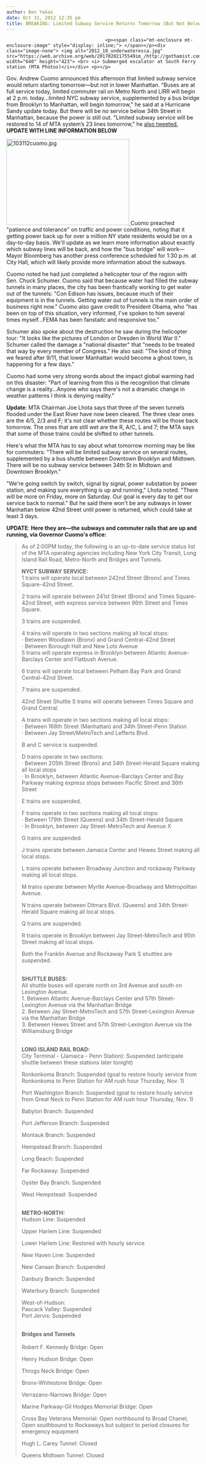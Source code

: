 ```yaml
---
author: Ben Yakas
date: Oct 31, 2012 12:35 pm
title: BREAKING: Limited Subway Service Returns Tomorrow (But Not Below 34th Street In Manhattan)
---
```


	
										<p><span class="mt-enclosure mt-enclosure-image" style="display: inline;"> </span></p><div class="image-none"> <img alt="2012_10_underwateresca.jpg" src="https://web.archive.org/web/20170202175549im_/http://gothamist.com/attachments/jen/2012_10_underwateresca.jpg" width="640" height="423"> <br> <i> Submerged escalator at South Ferry station (MTA Photos)</i></div> <p></p>

<p>Gov. Andrew Cuomo announced this afternoon that limited subway service would return starting tomorrow&#x2014;but not in lower Manhattan. &quot;Buses are at full service today, limited commuter rail on Metro North and LIRR will begin at 2 p.m. today...limited NYC subway service, supplemented by a bus bridge from Brooklyn to Manhattan, will begin tomorrow,&quot; he said at a Hurricane Sandy update today. But there will be no service below 34th Street in Manhattan, because the power is still out. &quot;Limited subway service will be restored to 14 of MTA system&#x2019;s 23 lines tomorrow,&quot; he <a href="https://web.archive.org/web/20170202175549/https://twitter.com/NYGovCuomo/status/263677284102316032">also tweeted.</a> <b>UPDATE WITH LINE INFORMATION BELOW</b></p>

<p><span class="mt-enclosure mt-enclosure-image" style="display: inline;"> <a href="https://web.archive.org/web/20170202175549/http://gothamist.com/attachments/byakas/103112cuomo.jpg"> <img alt="103112cuomo.jpg" src="https://web.archive.org/web/20170202175549im_/http://gothamist.com/assets_c/2012/10/103112cuomo-thumb-640x448-752277.jpg" width="320" height="224" class="image-right"> </a> </span>Cuomo preached &quot;patience and tolerance&quot; on traffic and power conditions, noting that it getting power back up for over a million NY state residents would be on a day-to-day basis. We&apos;ll update as we learn more information about exactly which subway lines will be back, and how the &quot;bus bridge&quot; will work&#x2014;Mayor Bloomberg has another press conference scheduled for 1:30 p.m. at City Hall, which will likely provide more information about the subways. </p>

<p>Cuomo noted he had just completed a helicopter tour of the region with Sen. Chuck Schumer. Cuomo said that because water had filled the subway tunnels in many places, the city has been frantically working to get water out of the tunnels: &quot;Con Edison has issues, because much of their equipment is in the tunnels. Getting water out of tunnels is the main order of business right now.&quot; Cuomo also gave credit to President Obama, who  &quot;has been on top of this situation, very informed, I&apos;ve spoken to him several times myself...FEMA has been fanstaitc and responsive too.&quot;</p>

<p>Schumer also spoke about the destruction he saw during the helicopter tour: &quot;It looks like the pictures of London or Dresden in World War II.&quot; Schumer called the damage a &quot;national disaster&quot; that &quot;needs to be treated that way by every member of Congress.&quot; He also said: &quot;The kind of thing we feared after 9/11, that lower Manhattan would become a ghost town, is happening for a few days.&quot;</p>

<p>Cuomo had some very strong words about the impact global warming had on this disaster: &quot;Part of learning from this is the recognition that climate change is a reality...Anyone who says there&apos;s not a dramatic change in weather patterns I think is denying reality.&quot;</p>

<p><strong>Update</strong>: MTA Chairman Joe Lhota says that three of the seven tunnels flooded under the East River have now been cleared. The three clear ones are the 4/5, 2/3 and F; it&apos;s not clear whether these routes will be those back tomorrow. The ones that are still wet are the R, A/C, L and 7; the MTA says that some of those trains could be shifted to other tunnels.</p>

<p>Here&apos;s what the MTA has to say about what tomorrow morning may be like for commuters: &quot;There will be limited subway service on several routes, supplemented by a bus shuttle between Downtown Brooklyn and Midtown. There will be no subway service between 34th St in Midtown and Downtown Brooklyn.&quot;</p>

<p>&quot;We&apos;re going switch by switch, signal by signal, power substation by power station, and making sure everything is up and running,&quot; Lhota noted. &quot;There will be more on Friday, more on Saturday. Our goal is every day to get our service back to normal.&quot; But he said there won&apos;t be any subways in lower Manhattan below 42nd Street until power is returned, which could take at least 3 days.</p>

<p><b>UPDATE</b>: <strong>Here they are&#x2014;the subways and commuter rails that are up and running, via Governor Cuomo&apos;s office:</strong></p>

<blockquote>As of 2:00PM today, the following is an up-to-date service status list of the MTA operating agencies including New York City Transit, Long Island Rail Road, Metro-North and Bridges and Tunnels.

<p><strong>NYCT SUBWAY SERVICE:</strong><br>
1 trains will operate local between 242nd Street (Bronx) and Times Square-42nd Street.</p>

<p>2 trains will operate between 241st Street (Bronx) and Times Square-42nd Street, with express service between 96th Street and Times Square.</p>

<p>3 trains are suspended.</p>

<p>4 trains will operate in two sections making all local stops:<br>
&#xB7;	Between Woodlawn (Bronx) and Grand Central-42nd Street<br>
&#xB7;	Between Borough Hall and New Lots Avenue<br>
5 trains will operate express in Brooklyn between Atlantic Avenue-Barclays Center and Flatbush Avenue.</p>

<p>6 trains will operate local between Pelham Bay Park and Grand Central-42nd Street.</p>

<p>7 trains are suspended.</p>

<p>42nd Street Shuttle S trains will operate between Times Square and Grand Central. </p>

<p>A trains will operate in two sections making all local stops:<br>
&#xB7;	Between 168th Street (Manhattan) and 34th Street-Penn Station<br>
&#xB7;	Between Jay Street/MetroTech and Lefferts Blvd.</p>

<p>B and C service is suspended.</p>

<p>D trains operate in two sections:<br>
&#xB7;	Between 205th Street (Bronx) and 34th Street-Herald Square making all local stops<br>
&#xB7;	In Brooklyn, between Atlantic Avenue-Barclays Center and Bay Parkway making express stops between Pacific Street and 36th Street</p>

<p>E trains are suspended.</p>

<p>F trains operate in two sections making all local stops:<br>
&#xB7;	Between 179th Street (Queens) and 34th Street-Herald Square <br>
&#xB7;	In Brooklyn, between Jay Street-MetroTech and Avenue X</p>

<p>G trains are suspended.</p>

<p>J trains operate between Jamaica Center and Hewes Street making all local stops.</p>

<p>L trains operate between Broadway Junction and rockaway Parkway making all local stops.</p>

<p>M trains operate between Myrtle Avenue-Broadway and Metropolitan Avenue.</p>

<p>N trains operate between Ditmars Blvd. (Queens) and 34th Street-Herald Square making all local stops.</p>

<p>Q trains are suspended.</p>

<p>R trains operate in Brooklyn between Jay Street-MetroTech and 95th Street making all local stops.</p>

<p>Both the Franklin Avenue and Rockaway Park S shuttles are suspended.</p>

<p><br>
<strong>SHUTTLE BUSES:</strong><br>
All shuttle buses will operate north on 3rd Avenue and south on Lexington Avenue. <br>
1. Between Atlantic Avenue-Barclays Center and 57th Street-Lexington Avenue via the Manhattan Bridge<br>
2. Between Jay Street-MetroTech and 57th Street-Lexington Avenue via the Manhattan Bridge <br>
3. Between Hewes Street and 57th Street-Lexington Avenue via the Williamsburg Bridge</p>

<p><br>
<strong>LONG ISLAND RAIL ROAD:</strong><br>
City Terminal - (Jamaica - Penn Station): Suspended (anticipate shuttle between these stations later tonight) </p>

<p>Ronkonkoma Branch: Suspended (goal to restore hourly service from Ronkonkoma to Penn Station for AM rush hour Thursday, Nov. 1) </p>

<p>Port Washington Branch: Suspended (goal to restore hourly service from Great Neck to Penn Station for AM rush hour Thursday, Nov. 1) </p>

<p>Babylon Branch: Suspended</p>

<p>Port Jefferson Branch: Suspended</p>

<p>Montauk Branch: Suspended</p>

<p>Hempstead Branch: Suspended</p>

<p>Long Beach: Suspended</p>

<p>Far Rockaway: Suspended</p>

<p>Oyster Bay Branch: Suspended</p>

<p>West Hempstead: Suspended</p>

<p><br>
<strong>METRO-NORTH:</strong><br>
Hudson Line: Suspended</p>

<p>Upper Harlem Line: Suspended</p>

<p>Lower Harlem Line: Restored with hourly service</p>

<p>New Haven Line: Suspended</p>

<p>New Canaan Branch: Suspended</p>

<p>Danbury Branch: Suspended</p>

<p>Waterbury Branch: Suspended</p>

<p>West-of-Hudson:<br>
Pascack Valley: Suspended<br>
Port Jervis: Suspended</p>

<p><br>
<strong>Bridges and Tunnels<br>
</strong><br>
Robert F. Kennedy Bridge: Open</p>

<p>Henry Hudson Bridge: Open</p>

<p>Throgs Neck Bridge: Open</p>

<p>Bronx-Whitestone Bridge: Open</p>

<p>Verrazano-Narrows Bridge: Open</p>

<p>Marine Parkway-Gil Hodges Memorial Bridge: Open</p>

<p>Cross Bay Veterans Memorial: Open northbound to Broad Chanel; Open southbound to Rockaways but subject to period closures for emergency equipment</p>

<p>Hugh L. Carey Tunnel: Closed</p>

<p>Queens Midtown Tunnel: Closed</p></blockquote><p></p>					
										
									
				